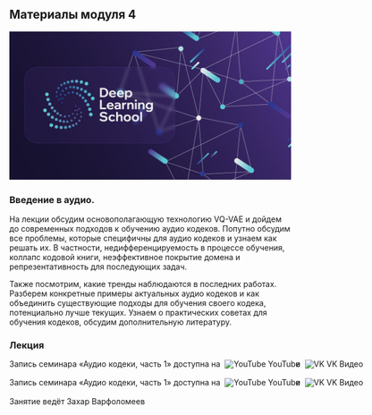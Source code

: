 ## Материалы модуля 4

<div align="center">
  <img src="../images/dls.png">
</div>

### Введение в аудио.

На лекции обсудим основополагающую технологию VQ-VAE и дойдем до современных подходов к обучению аудио кодеков. Попутно обсудим все проблемы, которые специфичны для аудио кодеков и узнаем как решать их. В частности, недифференцируемость в процессе обучения, коллапс кодовой книги, неэффективное покрытие домена и репрезентативность для последующих задач. 

Также посмотрим, какие тренды наблюдаются в последних работах. Разберем конкретные примеры актуальных аудио кодеков и как объединить существующие подходы для обучения своего кодека, потенциально лучше текущих. Узнаем о практических советах для обучения кодеков, обсудим дополнительную литературу.

### Лекция

<div style="display: flex; gap: 8px; align-items: baseline; white-space: nowrap; line-height: 1.2; margin-bottom: 16px;">
  <span>Запись семинара &laquo;Аудио кодеки, часть 1&raquo; доступна на</span>
  <a href="https://youtu.be/kOS6qHc6K2g?si=NRuxkxcYAB1eaGnt" target="_blank" rel="noopener" aria-label="Watch on YouTube" style="text-decoration: none;">
    <img src="https://cdn.simpleicons.org/youtube" alt="YouTube" width="20" style="vertical-align: bottom;"> YouTube
  </a>
  <span>и</span>
  <a href="https://vk.com/video-155161349_456239323" target="_blank" rel="noopener" aria-label="Watch on VK" style="text-decoration: none;">
    <img src="https://cdn.simpleicons.org/vk" alt="VK" width="20" style="vertical-align: bottom;"> VK Видео
  </a>
</div>


<div style="display: flex; gap: 8px; align-items: baseline; white-space: nowrap; line-height: 1.2; margin-bottom: 16px;">
  <span>Запись семинара &laquo;Аудио кодеки, часть 1&raquo; доступна на</span>
  <a href="https://youtu.be/kOS6qHc6K2g?si=qulQ8iK0BarTVudQ" target="_blank" rel="noopener" aria-label="Watch on YouTube" style="text-decoration: none;">
    <img src="https://cdn.simpleicons.org/youtube" alt="YouTube" width="20" style="vertical-align: bottom;"> YouTube
  </a>
  <span>и</span>
  <a href="https://vk.com/video-155161349_456239322" target="_blank" rel="noopener" aria-label="Watch on VK" style="text-decoration: none;">
    <img src="https://cdn.simpleicons.org/vk" alt="VK" width="20" style="vertical-align: bottom;"> VK Видео
  </a>
</div>


Занятие ведёт Захар Варфоломеев


